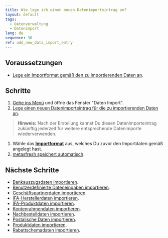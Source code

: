 ```yaml
---
title: Wie lege ich einen neuen Datenimporteintrag an?
layout: default
tags:
  - Datenverwaltung
  - Datenimport
lang: de
sequence: 30
ref: add_new_data_import_entry
---
```


## Voraussetzungen
- [Lege ein Importformat gemäß den zu importierenden Daten an](Importformat_anlegen).

## Schritte
1. [Gehe ins Menü](Menu) und öffne das Fenster "Daten Import".
1. [Lege einen neuen Datenimporteintrag für die zu importierenden Daten an](Neuer_Datensatz_Fenster_Webui).
 >**Hinweis:** Nach der Erstellung kannst Du diesen Datenimporteintrag zukünftig jederzeit für weitere entsprechende Datenimporte wiederverwenden.

1. Wähle das [**Importformat**](Importformat_anlegen) aus, welches Du zuvor den Importdaten gemäß angelegt hast.
1. [metasfresh speichert automatisch](Speicheranzeige).

## Nächste Schritte
- [Bankauszugsdaten importieren](Bankauszugsdaten_importieren).
- [Benutzerdefinierte Dateneingaben importieren](Dateneingaben_importieren).
- [Geschäftspartnerdaten importieren](GPartnerdaten_importieren).
- [IFA-Herstellerdaten importieren](GPartnerdaten_importieren_Pharma).
- [IFA-Produktdaten importieren](Produktdaten_importieren_Pharma).
- [Kontenrahmendaten importieren](Kontenrahmendaten_importieren).
- [Nachbestelldaten importieren](Nachbestelldaten_importieren).
- [Postalische Daten importieren](Postalische_Daten_importieren).
- [Produktdaten importieren](Produktdaten_importieren).
- [Rabattschemadaten importieren](Rabattschema_importieren).
